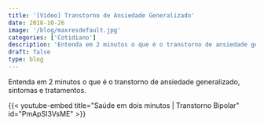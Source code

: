 ```yaml
---
title: '[Vídeo] Transtorno de Ansiedade Generalizado'
date: 2018-10-26
image: '/blog/maxresdefault.jpg'
categories: ['Cotidiano']
description: 'Entenda em 2 minutos o que é o transtorno de ansiedade generalizado, sintomas e tratamentos.'
draft: false
type: blog
---
```


Entenda em 2 minutos o que é o transtorno de ansiedade generalizado, sintomas e tratamentos.

{{< youtube-embed title="Saúde em dois minutos | Transtorno Bipolar" id="PmApSI3VsME" >}}
